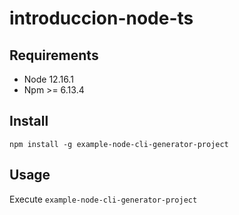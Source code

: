 # introduccion-node-ts

## Requirements

* Node 12.16.1
* Npm >= 6.13.4

## Install

```npm install -g example-node-cli-generator-project```

## Usage

Execute
```example-node-cli-generator-project```
